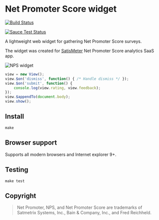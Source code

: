 # Net Promoter Score widget 

[![Build Status](https://travis-ci.org/satismeter/nps-widget.svg?branch=master)](https://travis-ci.org/satismeter/nps-widget)

[![Sauce Test Status](https://saucelabs.com/browser-matrix/nps-widget.svg)](https://saucelabs.com/u/nps-widget)



A lightweight web widget for gathering Net Promoter Score surveys.

The widget was created for [SatisMeter](http://www.satismeter.com)
Net Promoter Score analytics SaaS app.

![NPS widget](https://raw.githubusercontent.com/satismeter/nps-widget/gh-pages/rating.png)

```js
view = new View();
view.$on('dismiss', function() { /* Handle dismiss */ });
view.$on('submit', function() {
    console.log(view.rating, view.feedback);
});
view.$appendTo(document.body);
view.show();
```

## Install

```
make
```

## Browser support
Supports all modern browsers and Internet explorer 9+.

## Testing
```
make test
```

## Copyright

> Net Promoter, NPS, and Net Promoter Score are trademarks of
> Satmetrix Systems, Inc., Bain & Company, Inc., and Fred Reichheld.

